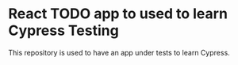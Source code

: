 # React TODO app to used to learn Cypress Testing

This repository is used to have an app under tests to learn Cypress.

